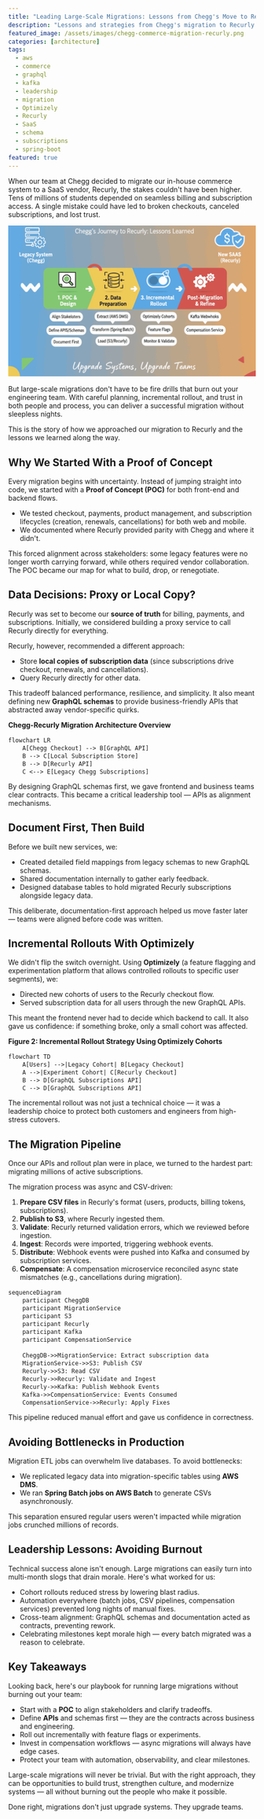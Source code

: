 ```yaml
---
title: "Leading Large-Scale Migrations: Lessons from Chegg's Move to Recurly"
description: "Lessons and strategies from Chegg's migration to Recurly — balancing technical complexity with protecting team energy."
featured_image: /assets/images/chegg-commerce-migration-recurly.png
categories: [architecture]
tags:
  - aws
  - commerce
  - graphql
  - kafka
  - leadership
  - migration
  - Optimizely
  - Recurly
  - SaaS
  - schema
  - subscriptions
  - spring-boot
featured: true
---
```


When our team at Chegg decided to migrate our in-house commerce system to a SaaS vendor, Recurly, the stakes couldn't have been higher. Tens of millions of students depended on seamless billing and subscription access. A single mistake could have led to broken checkouts, canceled subscriptions, and lost trust.  

![Architecture Overview](/assets/images/chegg-commerce-migration-recurly.png)

But large-scale migrations don't have to be fire drills that burn out your engineering team. With careful planning, incremental rollout, and trust in both people and process, you can deliver a successful migration without sleepless nights.  

This is the story of how we approached our migration to Recurly and the lessons we learned along the way.  

## Why We Started With a Proof of Concept

Every migration begins with uncertainty. Instead of jumping straight into code, we started with a **Proof of Concept (POC)** for both front-end and backend flows.  

- We tested checkout, payments, product management, and subscription lifecycles (creation, renewals, cancellations) for both web and mobile.  
- We documented where Recurly provided parity with Chegg and where it didn't.  

This forced alignment across stakeholders: some legacy features were no longer worth carrying forward, while others required vendor collaboration. The POC became our map for what to build, drop, or renegotiate.  

## Data Decisions: Proxy or Local Copy?

Recurly was set to become our **source of truth** for billing, payments, and subscriptions. Initially, we considered building a proxy service to call Recurly directly for everything.  

Recurly, however, recommended a different approach:  
- Store **local copies of subscription data** (since subscriptions drive checkout, renewals, and cancellations).  
- Query Recurly directly for other data.  

This tradeoff balanced performance, resilience, and simplicity. It also meant defining new **GraphQL schemas** to provide business-friendly APIs that abstracted away vendor-specific quirks.  

**Chegg-Recurly Migration Architecture Overview**
```mermaid
flowchart LR
    A[Chegg Checkout] --> B[GraphQL API]
    B --> C[Local Subscription Store]
    B --> D[Recurly API]
    C <--> E[Legacy Chegg Subscriptions]
```

By designing GraphQL schemas first, we gave frontend and business teams clear contracts. This became a critical leadership tool — APIs as alignment mechanisms.

## Document First, Then Build

Before we built new services, we:

- Created detailed field mappings from legacy schemas to new GraphQL schemas.
- Shared documentation internally to gather early feedback.
- Designed database tables to hold migrated Recurly subscriptions alongside legacy data.

This deliberate, documentation-first approach helped us move faster later — teams were aligned before code was written.

## Incremental Rollouts With Optimizely

We didn't flip the switch overnight. Using **Optimizely** (a feature flagging and experimentation platform that allows controlled rollouts to specific user segments), we:

- Directed new cohorts of users to the Recurly checkout flow.
- Served subscription data for all users through the new GraphQL APIs.

This meant the frontend never had to decide which backend to call. It also gave us confidence: if something broke, only a small cohort was affected.

**Figure 2: Incremental Rollout Strategy Using Optimizely Cohorts**  
```mermaid
flowchart TD
    A[Users] -->|Legacy Cohort| B[Legacy Checkout]
    A -->|Experiment Cohort| C[Recurly Checkout]
    B --> D[GraphQL Subscriptions API]
    C --> D[GraphQL Subscriptions API]
```

The incremental rollout was not just a technical choice — it was a leadership choice to protect both customers and engineers from high-stress cutovers.

## The Migration Pipeline

Once our APIs and rollout plan were in place, we turned to the hardest part: migrating millions of active subscriptions.

The migration process was async and CSV-driven:

1. **Prepare CSV files** in Recurly's format (users, products, billing tokens, subscriptions).
2. **Publish to S3**, where Recurly ingested them.
3. **Validate**: Recurly returned validation errors, which we reviewed before ingestion.
4. **Ingest**: Records were imported, triggering webhook events.
5. **Distribute**: Webhook events were pushed into Kafka and consumed by subscription services.
6. **Compensate**: A compensation microservice reconciled async state mismatches (e.g., cancellations during migration).

```mermaid
sequenceDiagram
    participant CheggDB
    participant MigrationService
    participant S3
    participant Recurly
    participant Kafka
    participant CompensationService

    CheggDB->>MigrationService: Extract subscription data
    MigrationService->>S3: Publish CSV
    Recurly->>S3: Read CSV
    Recurly->>Recurly: Validate and Ingest
    Recurly->>Kafka: Publish Webhook Events
    Kafka->>CompensationService: Events Consumed
    CompensationService->>Recurly: Apply Fixes
```

This pipeline reduced manual effort and gave us confidence in correctness.

## Avoiding Bottlenecks in Production

Migration ETL jobs can overwhelm live databases. To avoid bottlenecks:

- We replicated legacy data into migration-specific tables using **AWS DMS**.
- We ran **Spring Batch jobs on AWS Batch** to generate CSVs asynchronously.

This separation ensured regular users weren't impacted while migration jobs crunched millions of records.

## Leadership Lessons: Avoiding Burnout

Technical success alone isn't enough. Large migrations can easily turn into multi-month slogs that drain morale. Here's what worked for us:

- Cohort rollouts reduced stress by lowering blast radius.
- Automation everywhere (batch jobs, CSV pipelines, compensation services) prevented long nights of manual fixes.
- Cross-team alignment: GraphQL schemas and documentation acted as contracts, preventing rework.
- Celebrating milestones kept morale high — every batch migrated was a reason to celebrate.

## Key Takeaways

Looking back, here's our playbook for running large migrations without burning out your team:

- Start with a **POC** to align stakeholders and clarify tradeoffs.
- Define **APIs** and schemas first — they are the contracts across business and engineering.
- Roll out incrementally with feature flags or experiments.
- Invest in compensation workflows — async migrations will always have edge cases.
- Protect your team with automation, observability, and clear milestones.

Large-scale migrations will never be trivial. But with the right approach, they can be opportunities to build trust, strengthen culture, and modernize systems — all without burning out the people who make it possible.

Done right, migrations don't just upgrade systems. They upgrade teams.